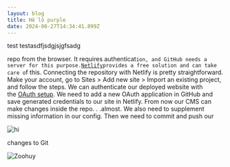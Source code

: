 ```yaml
---
layout: blog
title: Hế lô purple
date: 2024-06-27T14:34:41.899Z
---
```

test testasdfjsdgjsjgfsadg

repo from the browser. It requires authenticat`ion, and GitHub needs a server for this purpose.`[`Netlify`](https://www.netlify.com/)`provides a free solution and can take care o`f this. Connecting the repository with Netlify is pretty straightforward. Make your account, go to Sites > Add new site > Import an existing project, and follow the steps. We can authenticate our deployed website with the [OAuth setup](https://docs.netlify.com/visitor-access/oauth-provider-tokens/#using-an-authentication-provider). We need to add a new OAuth application in GitHub and save generated credentials to our site in Netlify. From now our CMS can make changes inside the repo. . .almost. We also need to supplement missing information in our config. Then we need to commit and push our

![hi](/assets/img-6384.png "hi")

 changes to Git

![Zoohuy](/assets/personal-transparent.png "Zoohuy")
